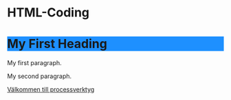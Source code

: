 # HTML-Coding
<!DOCTYPE html>
<html>
<body>

<h1 style="background-color:DodgerBlue;">My First Heading</h1>
<p>My first paragraph.</p>
<p>My second paragraph.</p>
</body>
</html>

<a href="https://www.processverktyg.se/">Välkommen till processverktyg</a>
